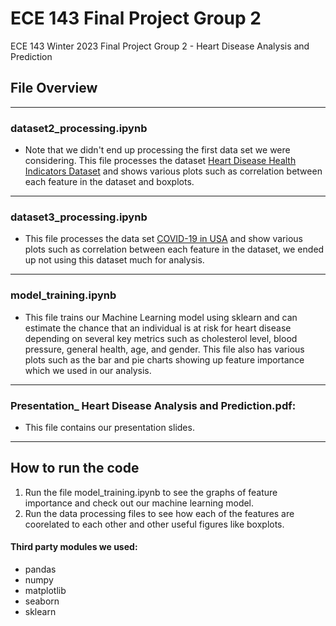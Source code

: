 # ECE 143 Final Project Group 2
ECE 143 Winter 2023 Final Project Group 2 - Heart Disease Analysis and Prediction


## File Overview
---
### dataset2_processing.ipynb
-   Note that we didn't end up processing the first data set we were considering. This file processes the dataset [Heart Disease Health Indicators Dataset](https://www.kaggle.com/datasets/alexteboul/heart-disease-health-indicators-dataset/code) and shows various plots such as correlation between each feature in the dataset and boxplots.
---
### dataset3_processing.ipynb
- This file processes the data set [COVID-19 in USA](https://www.kaggle.com/datasets/sudalairajkumar/covid19-in-usa?resource=download]) and show various plots such as correlation between each feature in the dataset, we ended up not using this dataset much for analysis.
---
### model_training.ipynb
- This file trains our Machine Learning model using sklearn and can estimate the chance that an individual is at risk for heart disease depending on several key metrics such as cholesterol level, blood pressure, general health, age, and gender. This file also has various plots such as the bar and pie charts showing up feature importance which we used in our analysis.
---
### Presentation_ Heart Disease Analysis and Prediction.pdf:
- This file contains our presentation slides.

---
## How to run the code
1. Run the file model_training.ipynb to see the graphs of feature importance and check out our machine learning model. 
2. Run the data processing files to see how each of the features are coorelated to each other and other useful figures like boxplots.

#### Third party modules we used:
- pandas 
- numpy 
- matplotlib
- seaborn 
- sklearn
